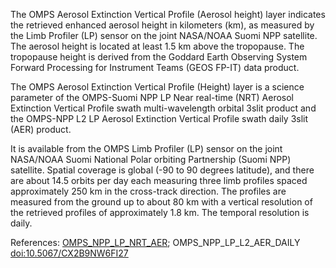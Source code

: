 The OMPS Aerosol Extinction Vertical Profile (Aerosol height) layer indicates the retrieved enhanced aerosol height in kilometers (km), as measured by the Limb Profiler (LP) sensor on the joint NASA/NOAA Suomi NPP satellite. The aerosol height is located at least 1.5 km above the tropopause. The tropopause height is derived from the Goddard Earth Observing System Forward Processing for Instrument Teams (GEOS FP-IT) data product.

The OMPS Aerosol Extinction Vertical Profile (Height) layer is a science parameter of the OMPS-Suomi NPP LP Near real-time (NRT) Aerosol Extinction Vertical Profile swath multi-wavelength orbital 3slit product and the OMPS-NPP L2 LP Aerosol Extinction Vertical Profile swath daily 3slit (AER) product.

It is available from the OMPS Limb Profiler (LP) sensor on the joint NASA/NOAA Suomi National Polar orbiting Partnership (Suomi NPP) satellite. Spatial coverage is global (-90 to 90 degrees latitude), and there are about 14.5 orbits per day each measuring three limb profiles spaced approximately 250 km in the cross-track direction. The profiles are measured from the ground up to about 80 km with a vertical resolution of the retrieved profiles of approximately 1.8 km. The temporal resolution is daily.

References: [OMPS_NPP_LP_NRT_AER](https://cmr.earthdata.nasa.gov/search/concepts/C3186057053-OMINRT.html); OMPS_NPP_LP_L2_AER_DAILY [doi:10.5067/CX2B9NW6FI27](https://doi.org/10.5067/CX2B9NW6FI27)